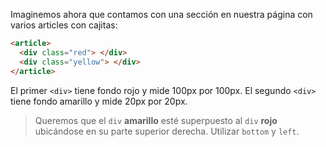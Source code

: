 Imaginemos ahora que contamos con una sección en nuestra página con varios articles con cajitas:

``` html
<article>
  <div class="red"> </div>
  <div class="yellow"> </div>
</article>
```
El primer `<div>` tiene fondo rojo y mide 100px por 100px. El segundo `<div>` tiene fondo amarillo y mide 20px por 20px.

> Queremos que el `div` **amarillo** esté superpuesto al `div` **rojo** ubicándose en su parte superior derecha. Utilizar `bottom` y `left`.


